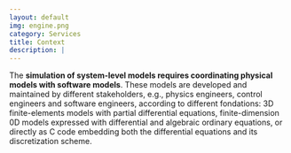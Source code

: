 ```yaml
---
layout: default
img: engine.png
category: Services
title: Context
description: |
---
```

  The <strong>simulation of system-level models requires coordinating physical models with software models</strong>. These models are developed and maintained by different stakeholders, e.g., physics engineers, control engineers and software engineers, according to different fondations: 3D finite-elements models with partial differential equations, finite-dimension 0D models expressed with differential and algebraic ordinary equations, or directly as C code embedding both the differential equations and its discretization scheme.
